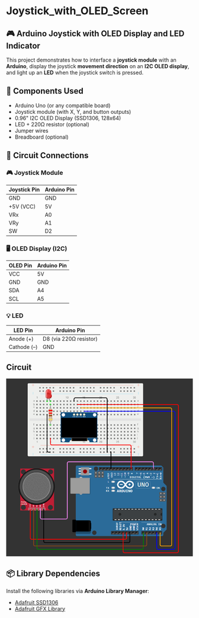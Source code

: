 # Joystick_with_OLED_Screen

## 🎮 Arduino Joystick with OLED Display and LED Indicator

This project demonstrates how to interface a **joystick module** with an **Arduino**, display the joystick **movement direction** on an **I2C OLED display**, and light up an **LED** when the joystick switch is pressed.

## 🧰 Components Used

- Arduino Uno (or any compatible board)
- Joystick module (with X, Y, and button outputs)
- 0.96" I2C OLED Display (SSD1306, 128x64)
- LED + 220Ω resistor (optional)
- Jumper wires
- Breadboard (optional)

## 🔌 Circuit Connections
### 🎮 Joystick Module

| Joystick Pin | Arduino Pin |
|--------------|-------------|
| GND          | GND         |
| +5V (VCC)    | 5V          |
| VRx          | A0          |
| VRy          | A1          |
| SW           | D2          |

### 🖥️ OLED Display (I2C)

| OLED Pin | Arduino Pin |
|----------|-------------|
| VCC      | 5V          |
| GND      | GND         |
| SDA      | A4          |
| SCL      | A5          |

### 💡 LED

| LED Pin       | Arduino Pin |
|---------------|-------------|
| Anode (+)     | D8 (via 220Ω resistor) |
| Cathode (–)   | GND         |

## Circuit

<img src="media/Joystick_with_OLED_Screen.png" style="width:550px;"/>

## 📦 Library Dependencies

Install the following libraries via **Arduino Library Manager**:

- [Adafruit SSD1306](https://github.com/adafruit/Adafruit_SSD1306)
- [Adafruit GFX Library](https://github.com/adafruit/Adafruit-GFX-Library)
